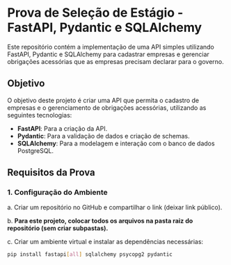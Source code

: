 # Prova de Seleção de Estágio - FastAPI, Pydantic e SQLAlchemy

Este repositório contém a implementação de uma API simples utilizando FastAPI, Pydantic e SQLAlchemy para cadastrar empresas e gerenciar obrigações acessórias que as empresas precisam declarar para o governo.

## Objetivo

O objetivo deste projeto é criar uma API que permita o cadastro de empresas e o gerenciamento de obrigações acessórias, utilizando as seguintes tecnologias:

- **FastAPI**: Para a criação da API.
- **Pydantic**: Para a validação de dados e criação de schemas.
- **SQLAlchemy**: Para a modelagem e interação com o banco de dados PostgreSQL.

## Requisitos da Prova

### 1. Configuração do Ambiente

a. Criar um repositório no GitHub e compartilhar o link (deixar link público).

b. **Para este projeto, colocar todos os arquivos na pasta raiz do repositório (sem criar subpastas).**

c. Criar um ambiente virtual e instalar as dependências necessárias:

```bash
pip install fastapi[all] sqlalchemy psycopg2 pydantic
